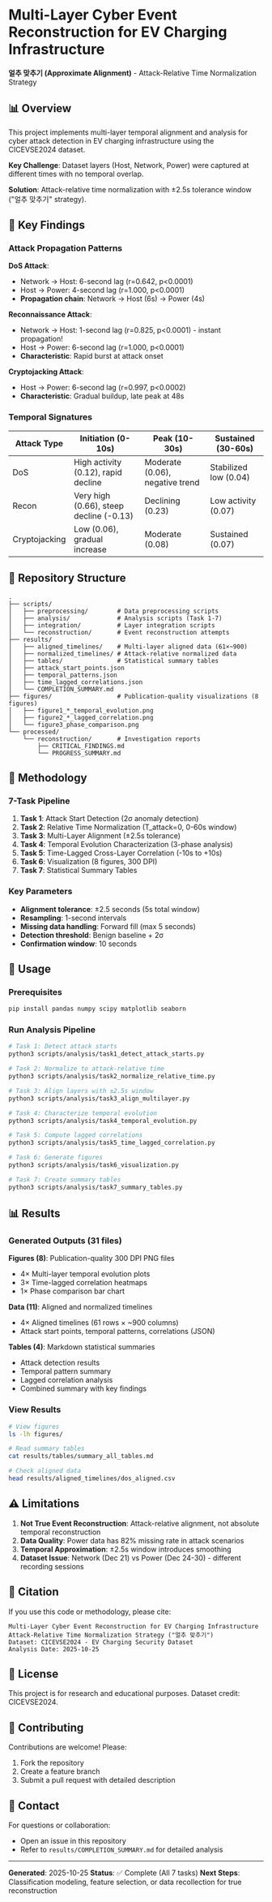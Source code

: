 # Multi-Layer Cyber Event Reconstruction for EV Charging Infrastructure

**얼추 맞추기 (Approximate Alignment)** - Attack-Relative Time Normalization Strategy

## 📊 Overview

This project implements multi-layer temporal alignment and analysis for cyber attack detection in EV charging infrastructure using the CICEVSE2024 dataset.

**Key Challenge**: Dataset layers (Host, Network, Power) were captured at different times with no temporal overlap.

**Solution**: Attack-relative time normalization with ±2.5s tolerance window ("얼추 맞추기" strategy).

## 🎯 Key Findings

### Attack Propagation Patterns

**DoS Attack**:
- Network → Host: 6-second lag (r=0.642, p<0.0001)
- Host → Power: 4-second lag (r=1.000, p<0.0001)
- **Propagation chain**: Network → Host (6s) → Power (4s)

**Reconnaissance Attack**:
- Network → Host: 1-second lag (r=0.825, p<0.0001) - instant propagation!
- Host → Power: 6-second lag (r=1.000, p<0.0001)
- **Characteristic**: Rapid burst at attack onset

**Cryptojacking Attack**:
- Host → Power: 6-second lag (r=0.997, p<0.0002)
- **Characteristic**: Gradual buildup, late peak at 48s

### Temporal Signatures

| Attack Type | Initiation (0-10s) | Peak (10-30s) | Sustained (30-60s) |
|-------------|-------------------|---------------|-------------------|
| DoS | High activity (0.12), rapid decline | Moderate (0.06), negative trend | Stabilized low (0.04) |
| Recon | Very high (0.66), steep decline (-0.13) | Declining (0.23) | Low activity (0.07) |
| Cryptojacking | Low (0.06), gradual increase | Moderate (0.08) | Sustained (0.07) |

## 📁 Repository Structure

```
.
├── scripts/
│   ├── preprocessing/        # Data preprocessing scripts
│   ├── analysis/             # Analysis scripts (Task 1-7)
│   ├── integration/          # Layer integration scripts
│   └── reconstruction/       # Event reconstruction attempts
├── results/
│   ├── aligned_timelines/    # Multi-layer aligned data (61×~900)
│   ├── normalized_timelines/ # Attack-relative normalized data
│   ├── tables/               # Statistical summary tables
│   ├── attack_start_points.json
│   ├── temporal_patterns.json
│   ├── time_lagged_correlations.json
│   └── COMPLETION_SUMMARY.md
├── figures/                  # Publication-quality visualizations (8 figures)
│   ├── figure1_*_temporal_evolution.png
│   ├── figure2_*_lagged_correlation.png
│   └── figure3_phase_comparison.png
└── processed/
    └── reconstruction/       # Investigation reports
        ├── CRITICAL_FINDINGS.md
        └── PROGRESS_SUMMARY.md
```

## 🔬 Methodology

### 7-Task Pipeline

1. **Task 1**: Attack Start Detection (2σ anomaly detection)
2. **Task 2**: Relative Time Normalization (T_attack=0, 0-60s window)
3. **Task 3**: Multi-Layer Alignment (±2.5s tolerance)
4. **Task 4**: Temporal Evolution Characterization (3-phase analysis)
5. **Task 5**: Time-Lagged Cross-Layer Correlation (-10s to +10s)
6. **Task 6**: Visualization (8 figures, 300 DPI)
7. **Task 7**: Statistical Summary Tables

### Key Parameters

- **Alignment tolerance**: ±2.5 seconds (5s total window)
- **Resampling**: 1-second intervals
- **Missing data handling**: Forward fill (max 5 seconds)
- **Detection threshold**: Benign baseline + 2σ
- **Confirmation window**: 10 seconds

## 🚀 Usage

### Prerequisites

```bash
pip install pandas numpy scipy matplotlib seaborn
```

### Run Analysis Pipeline

```bash
# Task 1: Detect attack starts
python3 scripts/analysis/task1_detect_attack_starts.py

# Task 2: Normalize to attack-relative time
python3 scripts/analysis/task2_normalize_relative_time.py

# Task 3: Align layers with ±2.5s window
python3 scripts/analysis/task3_align_multilayer.py

# Task 4: Characterize temporal evolution
python3 scripts/analysis/task4_temporal_evolution.py

# Task 5: Compute lagged correlations
python3 scripts/analysis/task5_time_lagged_correlation.py

# Task 6: Generate figures
python3 scripts/analysis/task6_visualization.py

# Task 7: Create summary tables
python3 scripts/analysis/task7_summary_tables.py
```

## 📊 Results

### Generated Outputs (31 files)

**Figures (8)**: Publication-quality 300 DPI PNG files
- 4× Multi-layer temporal evolution plots
- 3× Time-lagged correlation heatmaps
- 1× Phase comparison bar chart

**Data (11)**: Aligned and normalized timelines
- 4× Aligned timelines (61 rows × ~900 columns)
- Attack start points, temporal patterns, correlations (JSON)

**Tables (4)**: Markdown statistical summaries
- Attack detection results
- Temporal pattern summary
- Lagged correlation analysis
- Combined summary with key findings

### View Results

```bash
# View figures
ls -lh figures/

# Read summary tables
cat results/tables/summary_all_tables.md

# Check aligned data
head results/aligned_timelines/dos_aligned.csv
```

## ⚠️ Limitations

1. **Not True Event Reconstruction**: Attack-relative alignment, not absolute temporal reconstruction
2. **Data Quality**: Power data has 82% missing rate in attack scenarios
3. **Temporal Approximation**: ±2.5s window introduces smoothing
4. **Dataset Issue**: Network (Dec 21) vs Power (Dec 24-30) - different recording sessions

## 📖 Citation

If you use this code or methodology, please cite:

```
Multi-Layer Cyber Event Reconstruction for EV Charging Infrastructure
Attack-Relative Time Normalization Strategy ("얼추 맞추기")
Dataset: CICEVSE2024 - EV Charging Security Dataset
Analysis Date: 2025-10-25
```

## 📝 License

This project is for research and educational purposes. Dataset credit: CICEVSE2024.

## 🤝 Contributing

Contributions are welcome! Please:
1. Fork the repository
2. Create a feature branch
3. Submit a pull request with detailed description

## 📧 Contact

For questions or collaboration:
- Open an issue in this repository
- Refer to `results/COMPLETION_SUMMARY.md` for detailed analysis

---

**Generated**: 2025-10-25
**Status**: ✅ Complete (All 7 tasks)
**Next Steps**: Classification modeling, feature selection, or data recollection for true reconstruction
